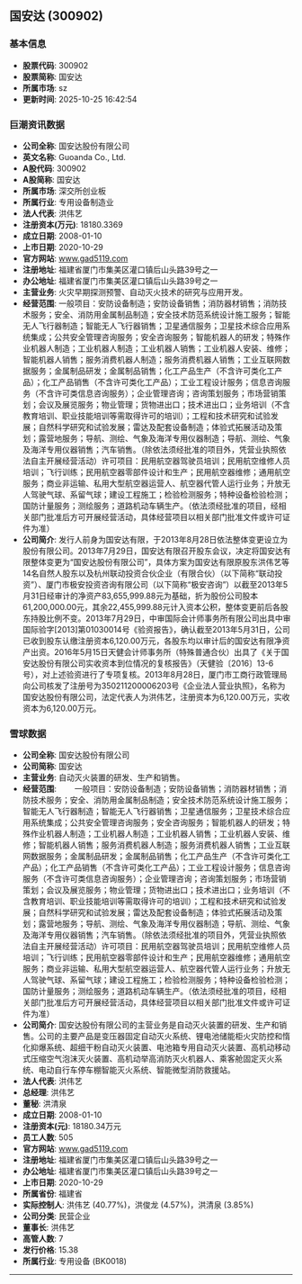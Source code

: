 ## 国安达 (300902)

### 基本信息

- **股票代码**: 300902
- **股票简称**: 国安达
- **所属市场**: sz
- **更新时间**: 2025-10-25 16:42:54

### 巨潮资讯数据

- **公司全称**: 国安达股份有限公司
- **英文名称**: Guoanda Co., Ltd.
- **A股代码**: 300902
- **A股简称**: 国安达
- **所属市场**: 深交所创业板
- **所属行业**: 专用设备制造业
- **法人代表**: 洪伟艺
- **注册资本(万元)**: 18180.3369
- **成立日期**: 2008-01-10
- **上市日期**: 2020-10-29
- **官方网站**: www.gad5119.com
- **注册地址**: 福建省厦门市集美区灌口镇后山头路39号之一
- **办公地址**: 福建省厦门市集美区灌口镇后山头路39号之一
- **主营业务**: 火灾早期探测预警、自动灭火技术的研究与应用开发。
- **经营范围**: 一般项目：安防设备制造；安防设备销售；消防器材销售；消防技术服务；安全、消防用金属制品制造；安全技术防范系统设计施工服务；智能无人飞行器制造；智能无人飞行器销售；卫星通信服务；卫星技术综合应用系统集成；公共安全管理咨询服务；安全咨询服务；智能机器人的研发；特殊作业机器人制造；工业机器人制造；工业机器人销售；工业机器人安装、维修；智能机器人销售；服务消费机器人制造；服务消费机器人销售；工业互联网数据服务；金属制品研发；金属制品销售；化工产品生产（不含许可类化工产品）；化工产品销售（不含许可类化工产品）；工业工程设计服务；信息咨询服务（不含许可类信息咨询服务）；企业管理咨询；咨询策划服务；市场营销策划；会议及展览服务；物业管理；货物进出口；技术进出口；业务培训（不含教育培训、职业技能培训等需取得许可的培训）；工程和技术研究和试验发展；自然科学研究和试验发展；雷达及配套设备制造；体验式拓展活动及策划；露营地服务；导航、测绘、气象及海洋专用仪器制造；导航、测绘、气象及海洋专用仪器销售；汽车销售。（除依法须经批准的项目外，凭营业执照依法自主开展经营活动）许可项目：民用航空器驾驶员培训；民用航空维修人员培训；飞行训练；民用航空器零部件设计和生产；民用航空器维修；通用航空服务；商业非运输、私用大型航空器运营人、航空器代管人运行业务；升放无人驾驶气球、系留气球；建设工程施工；检验检测服务；特种设备检验检测；国防计量服务；测绘服务；道路机动车辆生产。（依法须经批准的项目，经相关部门批准后方可开展经营活动，具体经营项目以相关部门批准文件或许可证件为准）
- **公司简介**: 发行人前身为国安达有限，于2013年8月28日依法整体变更设立为股份有限公司。2013年7月29日，国安达有限召开股东会议，决定将国安达有限整体变更为“国安达股份有限公司”，具体方案为国安达有限原股东洪伟艺等14名自然人股东以及杭州联动投资合伙企业（有限合伙）（以下简称“联动投资”）、厦门市极安投资咨询有限公司（以下简称“极安咨询”）以截至2013年5月31日经审计的净资产83,655,999.88元为基础，折为股份公司股本61,200,000.00元，其余22,455,999.88元计入资本公积，整体变更前后各股东持股比例不变。2013年7月29日，中审国际会计师事务所有限公司出具中审国际验字[2013]第01030014号《验资报告》，确认截至2013年5月31日，公司已收到股东认缴注册资本6,120.00万元，各股东均以审计后的国安达有限净资产出资。2016年5月15日天健会计师事务所（特殊普通合伙）出具了《关于国安达股份有限公司实收资本到位情况的复核报告》（天健验〔2016〕13-6号），对上述验资进行了专项复核。2013年8月28日，厦门市工商行政管理局向公司核发了注册号为350211200006203号《企业法人营业执照》，名称为国安达股份有限公司，法定代表人为洪伟艺，注册资本为6,120.00万元，实收资本为6,120.00万元。

### 雪球数据

- **公司全称**: 国安达股份有限公司
- **公司简称**: 国安达
- **主营业务**: 自动灭火装置的研发、生产和销售。
- **经营范围**: 　　一般项目：安防设备制造；安防设备销售；消防器材销售；消防技术服务；安全、消防用金属制品制造；安全技术防范系统设计施工服务；智能无人飞行器制造；智能无人飞行器销售；卫星通信服务；卫星技术综合应用系统集成；公共安全管理咨询服务；安全咨询服务；智能机器人的研发；特殊作业机器人制造；工业机器人制造；工业机器人销售；工业机器人安装、维修；智能机器人销售；服务消费机器人制造；服务消费机器人销售；工业互联网数据服务；金属制品研发；金属制品销售；化工产品生产（不含许可类化工产品）；化工产品销售（不含许可类化工产品）；工业工程设计服务；信息咨询服务（不含许可类信息咨询服务）；企业管理咨询；咨询策划服务；市场营销策划；会议及展览服务；物业管理；货物进出口；技术进出口；业务培训（不含教育培训、职业技能培训等需取得许可的培训）；工程和技术研究和试验发展；自然科学研究和试验发展；雷达及配套设备制造；体验式拓展活动及策划；露营地服务；导航、测绘、气象及海洋专用仪器制造；导航、测绘、气象及海洋专用仪器销售；汽车销售。（除依法须经批准的项目外，凭营业执照依法自主开展经营活动）许可项目：民用航空器驾驶员培训；民用航空维修人员培训；飞行训练；民用航空器零部件设计和生产；民用航空器维修；通用航空服务；商业非运输、私用大型航空器运营人、航空器代管人运行业务；升放无人驾驶气球、系留气球；建设工程施工；检验检测服务；特种设备检验检测；国防计量服务；测绘服务；道路机动车辆生产。（依法须经批准的项目，经相关部门批准后方可开展经营活动，具体经营项目以相关部门批准文件或许可证件为准）
- **公司简介**: 国安达股份有限公司的主营业务是自动灭火装置的研发、生产和销售。公司的主要产品是变压器固定自动灭火系统、锂电池储能柜火灾防控和惰化抑爆系统、超细干粉自动灭火装置、电池箱专用自动灭火装置、高机动移动式压缩空气泡沫灭火装置、高机动举高消防灭火机器人、乘客舱固定灭火系统、电动自行车停车棚智能灭火系统、智能微型消防救援站。
- **法人代表**: 洪伟艺
- **总经理**: 洪伟艺
- **董秘**: 洪清泉
- **成立日期**: 2008-01-10
- **注册资本(元)**: 18180.34万元
- **员工人数**: 505
- **官方网站**: www.gad5119.com
- **注册地址**: 福建省厦门市集美区灌口镇后山头路39号之一
- **办公地址**: 福建省厦门市集美区灌口镇后山头路39号之一
- **上市日期**: 2020-10-29
- **所属省份**: 福建省
- **实际控制人**: 洪伟艺 (40.77%)，洪俊龙 (4.57%)，洪清泉 (3.85%)
- **公司分类**: 民营企业
- **董事长**: 洪伟艺
- **高管人数**: 7
- **发行价格**: 15.38
- **所属行业**: 专用设备 (BK0018)

---
